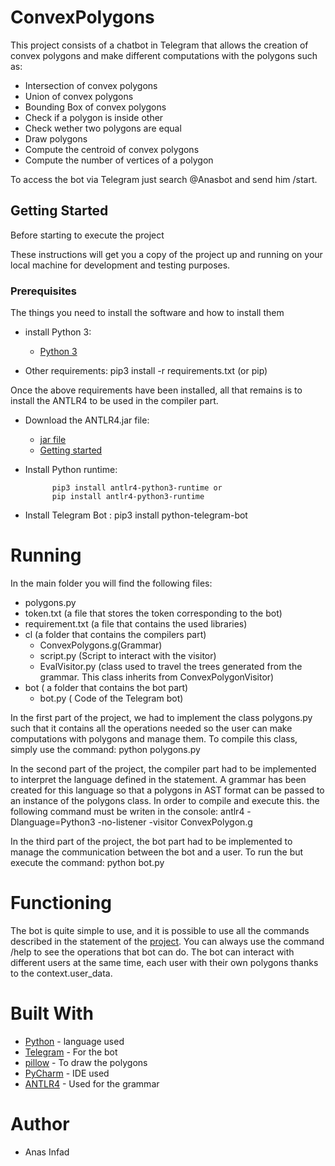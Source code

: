# ConvexPolygons

This project consists of a chatbot in Telegram that allows the creation of convex polygons and make different computations with the polygons such as:
* Intersection of convex polygons
* Union of convex polygons
* Bounding Box of convex polygons
* Check if a polygon is inside other
* Check wether two polygons are equal
* Draw polygons
* Compute the centroid of convex polygons
* Compute the number of vertices of a polygon

To access the bot via Telegram just search @Anasbot and send him /start.

## Getting Started

Before starting to execute the project 

These instructions will get you a copy of the project up and running on your local machine for development and testing purposes.

### Prerequisites

The things you need to install the software and how to install them

* install Python 3:

	* [Python 3](https://www.python.org)

* Other requirements:
            pip3 install -r requirements.txt (or pip)

Once the above requirements have been installed, all that remains is to install the ANTLR4 to be used in the compiler part.

* Download the ANTLR4.jar file:

	* [jar file](https://www.antlr.org/download/antlr-4.8-complete.jar)
	* [Getting started](https://github.com/antlr/antlr4/blob/master/doc/getting-started.md)

* Install Python runtime:

			pip3 install antlr4-python3-runtime or
			pip install antlr4-python3-runtime

* Install Telegram Bot :
			pip3 install python-telegram-bot


# Running
In the main folder you will find the following files:

* polygons.py
* token.txt (a file that stores the token corresponding to the bot)
* requirement.txt (a file that contains the used libraries)
* cl (a folder that contains the compilers part)
	* ConvexPolygons.g(Grammar)
	* script.py (Script to interact with the visitor)
	* EvalVisitor.py (class used to travel the trees generated from the grammar. This class inherits from ConvexPolygonVisitor)
* bot ( a folder that contains the bot part)
	* bot.py ( Code of the Telegram bot)

In the first part of the project, we had to implement the class polygons.py such that it contains all the operations needed so the user can make computations with polygons and manage them.
To compile this class, simply use the command:
python polygons.py

In the second part of the project, the compiler part had to be implemented to interpret the language defined in the statement. A grammar has been created for this language so that a polygons in AST format can be passed to an instance of the polygons class.
In order to compile and execute this. the following command must be writen in the console:
antlr4 -Dlanguage=Python3 -no-listener -visitor ConvexPolygon.g

In the third part of the project, the bot part had to be implemented to manage the communication between the bot and a user.
To run the but execute the command:
python bot.py

# Functioning

The bot is quite simple to use, and it is possible to use all the commands described in the statement of the [project](https://github.com/jordi-petit/lp-polimomis-2020).
You can always use the command /help to see the operations that bot can do.
The bot can interact with different users at the same time, each user with their own polygons thanks to the context.user_data.

# Built With
* [Python](https://docs.python.org/3/) - language used
* [Telegram](https://core.telegram.org/bots) - For the bot
* [pillow](https://lliçons.jutge.org/grafics/) - To draw the polygons
* [PyCharm](https://www.jetbrains.com/es-es/pycharm/) - IDE used
* [ANTLR4](https://www.antlr.org) - Used for the grammar

# Author
* Anas Infad


